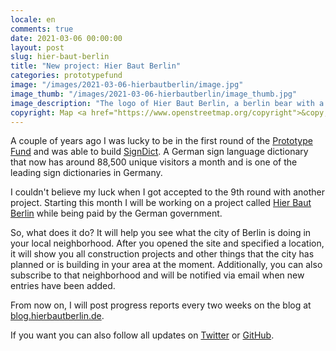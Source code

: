 ```yaml
---
locale: en
comments: true
date: 2021-03-06 00:00:00
layout: post
slug: hier-baut-berlin
title: "New project: Hier Baut Berlin"
categories: prototypefund
image: "/images/2021-03-06-hierbautberlin/image.jpg"
image_thumb: "/images/2021-03-06-hierbautberlin/image_thumb.jpg"
image_description: "The logo of Hier Baut Berlin, a berlin bear with a construction hat, in front of the berlin map"
copyright: Map <a href="https://www.openstreetmap.org/copyright">&copy; OpenStreetMap contributers</a>
---
```

A couple of years ago I was lucky to be in the first round of the [Prototype Fund](https://prototypefund.de/) and was able to build [SignDict](https://signdict.org). A German sign language dictionary that now has around 88,500 unique visitors a month and is one of the leading sign dictionaries in Germany.

I couldn't believe my luck when I got accepted to the 9th round with another project. Starting this month I will be working on a project called [Hier Baut Berlin](http://hierbautberlin.de) while being paid by the German government.

So, what does it do? It will help you see what the city of Berlin is doing in your local neighborhood. After you opened the site and specified a location, it will show you all construction projects and other things that the city
has planned or is building in your area at the moment. Additionally, you can also subscribe to that neighborhood and will be notified via email when new entries have been added.

From now on, I will post progress reports every two weeks on the blog at [blog.hierbautberlin.de](https://blog.hierbautberlin.de).

If you want you can also follow all updates on [Twitter](https://twitter.com/HierBautBerlin) or [GitHub](https://github.com/hierbautberlin/website).
